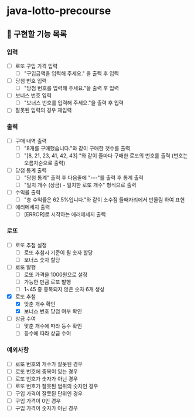 # java-lotto-precourse

## 🎯 구현할 기능 목록

### 입력

- [ ] 로또 구입 가격 입력
    - [ ] "구입금액을 입력해 주세요." 을 출력 후 입력
- [ ] 당첨 번호 입력
    - [ ] "당첨 번호를 입력해 주세요."을 출력 후 입력
- [ ] 보너스 번호 입력
    - [ ] "보너스 번호를 입력해 주세요."을 출력 후 입력
- [ ] 잘못된 입력의 경우 재입력

### 출력

- [ ] 구매 내역 출력
    - [ ] "8개를 구매했습니다."와 같이 구매한 갯수를 출력
    - [ ] "[8, 21, 23, 41, 42, 43] "와 같이 줄마다 구매한 로또의 번호를 출력 (번호는 오름차순으로 출력)
- [ ] 당첨 통계 출력
    - [ ] "당첨 통계" 출력 후 다음줄에 "---"를 출력 후 통계 출력
    - [ ] "일치 개수 (상금) - 일치한 로또 개수" 형식으로 출력
- [ ] 수익률 출력
    - [ ] "총 수익률은 62.5%입니다."와 같이 소수점 둘째자리에서 반올림 하여 표현
- [ ] 에러메세지 출력
    - [ ] [ERROR]로 시작하는 에러메세지 출력

### 로또

- [ ] 로또 추첨 설정
    - [ ] 로또 추첨시 기준이 될 숫자 할당
    - [ ] 보너스 숫자 할당
- [ ] 로또 발행
    - [ ] 로또 가격을 1000원으로 설정
    - [ ] 가능한 만큼 로또 발행
    - [ ] 1~45 중 중복되지 않은 숫자 6개 생성
- [X] 로또 추첨
    - [X] 맞춘 개수 확인
    - [X] 보너스 번호 당첨 여부 확인
- [ ] 상금 수여
    - [ ] 맟춘 개수에 따라 등수 확인
    - [ ] 등수에 따라 상금 수여

### 예외사항

- [ ] 로또 번호의 개수가 잘못된 경우
- [ ] 로또 번호에 중복이 있는 경우
- [ ] 로또 번호가 숫자가 아닌 경우
- [ ] 로또 번호가 잘못된 범위의 숫자인 경우
- [ ] 구입 가격이 잘못된 단위인 경우
- [ ] 구입 가격이 0인 경우
- [ ] 구입 가격이 숫자가 아닌 경우